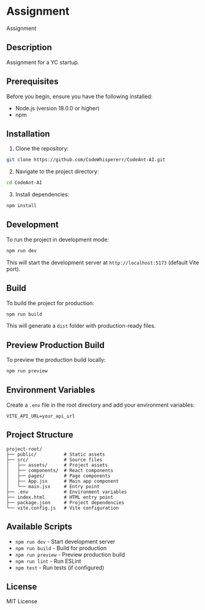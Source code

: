 # Assignment
Assignment

## Description
Assignment for a YC startup.

## Prerequisites
Before you begin, ensure you have the following installed:
- Node.js (version 18.0.0 or higher)
- npm

## Installation

1. Clone the repository:
```bash
git clone https://github.com/CodeWhispererr/CodeAnt-AI.git
```

2. Navigate to the project directory:
```bash
cd CodeAnt-AI
```

3. Install dependencies:
```bash
npm install
```

## Development

To run the project in development mode:
```bash
npm run dev
```
This will start the development server at `http://localhost:5173` (default Vite port).

## Build

To build the project for production:
```bash
npm run build
```
This will generate a `dist` folder with production-ready files.

## Preview Production Build

To preview the production build locally:
```bash
npm run preview
```

## Environment Variables

Create a `.env` file in the root directory and add your environment variables:
```
VITE_API_URL=your_api_url
```

## Project Structure
```
project-root/
├── public/          # Static assets
├── src/             # Source files
│   ├── assets/      # Project assets
│   ├── components/  # React components
│   ├── pages/       # Page components
│   ├── App.jsx      # Main app component
│   └── main.jsx     # Entry point
├── .env             # Environment variables
├── index.html       # HTML entry point
├── package.json     # Project dependencies
└── vite.config.js   # Vite configuration
```

## Available Scripts
- `npm run dev` - Start development server
- `npm run build` - Build for production
- `npm run preview` - Preview production build
- `npm run lint` - Run ESLint
- `npm test` - Run tests (if configured)

## License
MIT License
